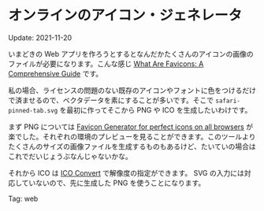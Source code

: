 # オンラインのアイコン・ジェネレータ

Update: 2021-11-20

いまどきの Web アプリを作ろうとするとなんだかたくさんのアイコンの画像のファイルが必要になります。こんな感じ
[What Are Favicons: A Comprehensive Guide](https://sympli.io/blog/heres-everything-you-need-to-know-about-favicons-in-2020/)
です。

私の場合、ライセンスの問題のない既存のアイコンやフォントに色をつけるだけで済ませるので、ベクタデータを素にすることが多いです。そこで ``safari-pinned-tab.svg`` を最初に作ってそこから PNG や ICO を生成したいわけです。

まず PNG については
[Favicon Generator for perfect icons on all browsers](https://realfavicongenerator.net/)
が楽でした。それぞれの環境のプレビューを見ることができます。このツールよりたくさんのサイズの画像ファイルを生成するものもあるけど、たいていの場合はこれでだいじょうぶなんじゃないかな。

それから ICO は
[ICO Convert](https://icoconvert.com/)
で解像度の指定ができます。
SVG の入力には対応していないので、先に生成した PNG を使うことになります。

Tag: web
